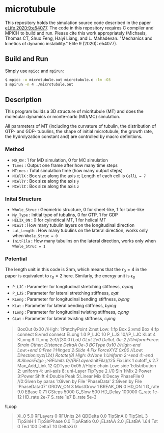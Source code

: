 # microtubule

This repository holds the simulation source code described in the paper [eLife 2020;9:e54077](https://doi.org/10.7554/eLife.54077). The code in this repository requires C compiler and MPICH to build and run. Please cite this work appropriately (Michaels, Thomas CT, Shuo Feng, Haiyi Liang, and L. Mahadevan. "Mechanics and kinetics of dynamic instability." Elife 9 (2020): e54077).

## Build and Run

Simply use `mpicc` and `mpirun`:

```bash
$ mpicc -o microtubule.out microtubule.c -lm -O3
$ mpirun -n 4 ./microtubule.out
```

## Description

This program builds a 3D structure of micritubule (MT) and does the molecular dynamics or monte-carlo (MD/MC) simulation.

All parameters of MT (including the curvature of tubulin, the distribution of GTP- and GDP- tubulins, the shape of initial microtubule, the growth rate, the hydrolyzation constant and) are controlled by macro definitions.

### Method

* `MD_ON` :         1 for MD simulation, 0 for MC simulation
* `Times` :         Output one frame after how many time steps
* `MTimes` :        Total simulation time (how many output steps)
* `NCellX` :        Box size along the axis `x`; Length of each cell is `CellL = 7`
* `NCellY` :        Box size along the axis `y`
* `NCellZ` :        Box size along the axis `z`

### Inital Structure

* `Whole_Struc` :   Geometric structure, 0 for sheet-like, 1 for tube-like 
* `My_Type` :       Initial type of tubulins, 0 for GTP, 1 for GDP
* `HELIX_ON` :      0 for cylindrical MT, 1 for helical MT
* `NInit` :         How many tubulin layers on the longitudinal direction
* `Lat_Length` :    How many tubulins on the lateral direction, works only when `Whole_Struc = 0`
* `InitFila` :      How many tubulins on the lateral direction, works only when `Whole_Struc = 1`

### Potential

The length unit in this code is 2nm, which means that the $r_0 = 4$ in the paper is equivalent to $r_0 = 2$ here.
Similarly, the energy unit is $\epsilon_0$
* `P_LJC` :         Parameter for longitudinal stretching stiffness, $a_long$
* `P_LJS` :         Parameter for lateral stretching stiffness, $a_lat$
* `KLong` :         Parameter for longitudinal bending stiffness, $b_long$
* `KLat` :          Parameter for lateral bending stiffness, $b_long$
* `TLong` :         Parameter for longitudinal twisting stiffness, $c_long$
* `GLat` :          Parameter for lateral twisting stiffness, $c_long$


>BoxOut		0x00	//High: 1:PatchyPoint 2:nst Low: 1:fp Box 2:vmd Box 4:fp connect 8:vmd connect
>ELong			1.0
>P_LJC			10
>P_LJS			10//P_LJC
>KLat			4
>KLong			8
>TLong			2e1//(30.0*TLat)
>GLat			2e0
>DeltaL			0e-2	//UniformForce: Strain Other: Distance
>DeltaA			0e-3
>BCType			0x10	//High:-end Low:+end 0:Free 1:Hinged 2:Slide 4:Fix
>ForceXYZ		0x00	//Low: Direction:xyz(124) Rotate(8) High: 0:None 1:Uniform 2:+end 4:-end 8:ShearEdge
;>RFUnits		0//(RFLayers*InitFila)//25
>FixLink		1
>cutoff_s		2.7
>Max_Add_Link	12
>QDType			0x05	//High: chain Low: side 1:distribution 2: uniform 4: uni-axis 8: uni-Layer
>TipType		2		//0:Sin 1:Mix 2:Power 3:Power Shift 4:Double Peak 5:Linear Mix 6:Decay
>PhaseFile		0		//0:Given by paras 1:Given by File 'PhaseData'	2:Given by File 'PhaseData07'
>GROW_ON		3
>MustGrow		1
>BREAK_ON	0
>HD_ON		1
>G_rate		9.0
>EBase		0.71
>GSteps		5000
>G_Slow		500
>HD_Delay	100000
>C_rate		1e-12
>HD_rate		2e-7
>S_rate		1e7
>B_rate		5e-3

!Loop
>XI_0		5.0
>RFLayers	0
>RFUnits	24
>QDDelta	0.0
>TipSinA	0
>TipSinL	3
>TipSinH		1
>TipSinPhase	0.0
>TipARatio		0.0
;ELatAA			2.0
;ELatBA			1.64
>Tst				0
>Ted				100
>DeltaT			10
>DeltaXi			0


